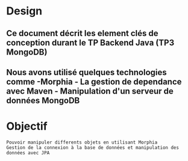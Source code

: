 
<h1>Design</h1>
<h2>Ce document décrit les element clés de conception durant le TP Backend Java (TP3 MongoDB)<h2>
<h2>Nous avons utilisé quelques technologies comme -Morphia - La gestion de dependance avec Maven - Manipulation d'un serveur de données     MongoDB</h2>

<h1>Objectif</h1>

    Pouvoir manipuler differents objets en utilisant Morphia
    Gestion de la connexion à la base de données et manipulation des données avec JPA
    
